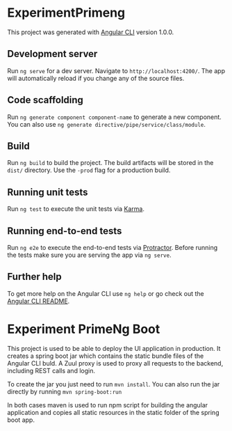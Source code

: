 # ExperimentPrimeng

This project was generated with [Angular CLI](https://github.com/angular/angular-cli) version 1.0.0.

## Development server

Run `ng serve` for a dev server. Navigate to `http://localhost:4200/`. The app will automatically reload if you change any of the source files.

## Code scaffolding

Run `ng generate component component-name` to generate a new component. You can also use `ng generate directive/pipe/service/class/module`.

## Build

Run `ng build` to build the project. The build artifacts will be stored in the `dist/` directory. Use the `-prod` flag for a production build.

## Running unit tests

Run `ng test` to execute the unit tests via [Karma](https://karma-runner.github.io).

## Running end-to-end tests

Run `ng e2e` to execute the end-to-end tests via [Protractor](http://www.protractortest.org/).
Before running the tests make sure you are serving the app via `ng serve`.

## Further help

To get more help on the Angular CLI use `ng help` or go check out the [Angular CLI README](https://github.com/angular/angular-cli/blob/master/README.md).

# Experiment PrimeNg Boot

This project is used to be able to deploy the UI application in production. It creates a spring boot jar which contains the static bundle files of the Angular CLI buld.
A Zuul proxy is used to proxy all requests to the backend, including REST calls and login.

To create the jar you just need to run `mvn install`.
You can also run the jar directly by running `mvn spring-boot:run`

In both cases maven is used to run npm script for building the angular application and copies all static resources in the static folder of the spring boot app.
